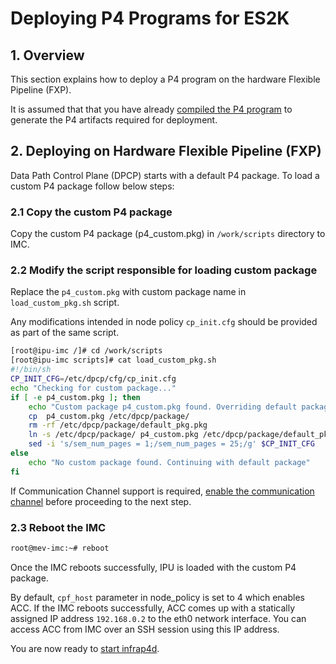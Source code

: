 # Deploying P4 Programs for ES2K

## 1. Overview

This section explains how to deploy a P4 program on the hardware Flexible
Pipeline (FXP).

It is assumed that that you have already
[compiled the P4 program](compiling-p4-programs.md)
to generate the P4 artifacts required for deployment.

## 2. Deploying on Hardware Flexible Pipeline (FXP)

Data Path Control Plane (DPCP) starts with a default P4 package. To load a
custom P4 package follow below steps:

### 2.1 Copy the custom P4 package

Copy the custom P4 package (p4_custom.pkg) in `/work/scripts` directory to IMC.

### 2.2 Modify the script responsible for loading custom package

Replace the `p4_custom.pkg` with custom package name in `load_custom_pkg.sh` script.

Any modifications intended in node policy `cp_init.cfg` should be provided as part of
the same script.

```bash
[root@ipu-imc /]# cd /work/scripts
[root@ipu-imc scripts]# cat load_custom_pkg.sh
#!/bin/sh
CP_INIT_CFG=/etc/dpcp/cfg/cp_init.cfg
echo "Checking for custom package..."
if [ -e p4_custom.pkg ]; then
    echo "Custom package p4_custom.pkg found. Overriding default package"
    cp  p4_custom.pkg /etc/dpcp/package/
    rm -rf /etc/dpcp/package/default_pkg.pkg
    ln -s /etc/dpcp/package/ p4_custom.pkg /etc/dpcp/package/default_pkg.pkg
    sed -i 's/sem_num_pages = 1;/sem_num_pages = 25;/g' $CP_INIT_CFG
else
    echo "No custom package found. Continuing with default package"
fi
```

If Communication Channel support is required,
[enable the communication channel](enabling-comm-channel.md)
before proceeding to the next step.

### 2.3 Reboot the IMC

```bash
root@mev-imc:~# reboot
```
Once the IMC reboots successfully, IPU is loaded with the custom P4 package.

By default, `cpf_host` parameter in node_policy is set to 4 which
enables ACC. If the IMC reboots successfully, ACC comes up with a
statically assigned IP address `192.168.0.2` to the eth0 network interface.
You can access ACC from IMC over an SSH session using this IP address.

You are now ready to [start infrap4d](running-infrap4d.md).
